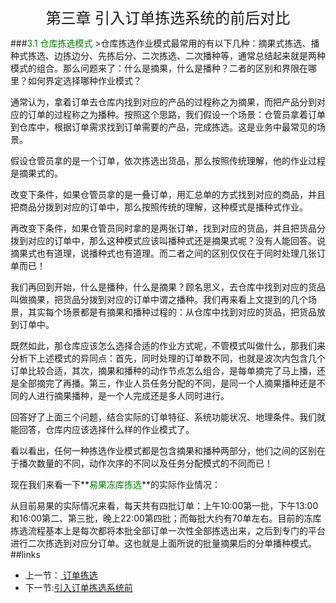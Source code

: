 <p align=center><font size="5">第三章   引入订单拣选系统的前后对比</font></p>
###<font color = "green">3.1 仓库拣选模式</font>
>仓库拣选作业模式最常用的有以下几种：摘果式拣选、播种式拣选、边拣边分、先拣后分、二次拣选、二次播种等，通常总结起来就是两种模式的组合。那么问题来了：什么是摘果，什么是播种？二者的区别和界限在哪里？如何界定选择哪种作业模式？

通常认为，拿着订单去仓库内找到对应的产品的过程称之为摘果，而把产品分到对应的订单的过程称之为播种。按照这个思路，我们假设一个场景：仓管员拿着订单到仓库中，根据订单需求找到订单需要的产品，完成拣选。这是业务中最常见的场景。

假设仓管员拿的是一个订单，依次拣选出货品，那么按照传统理解，他的作业过程是摘果式的。

改变下条件，如果仓管员拿的是一叠订单，用汇总单的方式找到对应的商品，并且把商品分拨到对应的订单中，那么按照传统的理解，这种模式是播种式作业。

再改变下条件，如果仓管员同时拿的是两张订单，找到对应的货品，并且把货品分拨到对应的订单中，那么这种模式应该叫播种式还是摘果式呢？没有人能回答。说摘果式也有道理，说播种式也有道理。而二者之间的区别仅仅在于同时处理几张订单而已！

我们再回到开始，什么是播种，什么是摘果？顾名思义，去仓库中找到对应的货品叫做摘果，把货品分拨到对应的订单中谓之播种。我们再来看上文提到的几个场景，其实每个场景都是有摘果和播种过程的：从仓库中找到对应的货品，把货品放到订单中。

既然如此，那仓库应该怎么选择合适的作业方式呢，不管模式叫做什么，那我们来分析下上述模式的异同点：首先，同时处理的订单数不同，也就是波次内包含几个订单比较合适，其次，摘果和播种的动作节点怎么组合，是每单摘完了马上播，还是全部摘完了再播。第三，作业人员任务分配的不同，是同一个人摘果播种还是不同的人进行摘果播种，是一个人完成还是多人同时进行。

回答好了上面三个问题，结合实际的订单特征、系统功能状况、地理条件。我们就能回答，仓库内应该选择什么样的作业模式了。

看以看出，任何一种拣选作业模式都是包含摘果和播种两部分，他们之间的区别在于播次数量的不同，动作次序的不同以及任务分配模式的不同而已！

现在我们来看一下**<font color = "green">易果冻库拣选</font>**的实际作业情况：

从目前易果的实际情况来看，每天共有四批订单：上午10:00第一批，下午13:00和16:00第二、第三批，晚上22:00第四批；而每批大约有70单左右。目前的冻库拣选流程基本上是每次都将本批全部订单一次性全部拣选出来，之后到专门的平台进行二次拣选到对应分订单。这也就是上面所说的批量摘果后的分单播种模式。
##links
+ 上一节：[ 订单拣选](02.4.md)
+ 下一节:[引入订单拣选系统前](3.2.md)

